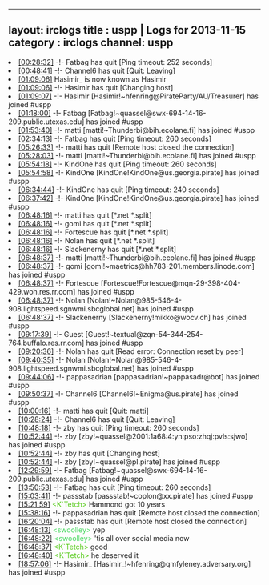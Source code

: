 
---
layout: irclogs
title : uspp | Logs for 2013-11-15
category : irclogs
channel: uspp
---
<li class="logitem"><a href="#00:28:32" name="00:28:32" class="time">[00:28:32]</a> -!- <span class="quit">Fatbag</span> has quit [Ping timeout: 252 seconds] </li>
<li class="logitem"><a href="#00:48:41" name="00:48:41" class="time">[00:48:41]</a> -!- <span class="quit">Channel6</span> has quit [Quit: Leaving] </li>
<li class="logitem"><a href="#01:09:06" name="01:09:06" class="time">[01:09:06]</a> <span class="nick">Hasimir_</span> is now known as <span class="nick">Hasimir</span> </li>
<li class="logitem"><a href="#01:09:06" name="01:09:06" class="time">[01:09:06]</a> -!- <span class="quit">Hasimir</span> has quit [Changing host] </li>
<li class="logitem"><a href="#01:09:07" name="01:09:07" class="time">[01:09:07]</a> -!- <span class="join">Hasimir</span> [Hasimir!~hfenring@PirateParty/AU/Treasurer] has joined #uspp </li>
<li class="logitem"><a href="#01:18:00" name="01:18:00" class="time">[01:18:00]</a> -!- <span class="join">Fatbag</span> [Fatbag!~quassel@swx-694-14-16-209.public.utexas.edu] has joined #uspp </li>
<li class="logitem"><a href="#01:53:40" name="01:53:40" class="time">[01:53:40]</a> -!- <span class="join">matti</span> [matti!~Thunderbi@bih.ecolane.fi] has joined #uspp </li>
<li class="logitem"><a href="#02:34:13" name="02:34:13" class="time">[02:34:13]</a> -!- <span class="quit">Fatbag</span> has quit [Ping timeout: 260 seconds] </li>
<li class="logitem"><a href="#05:26:33" name="05:26:33" class="time">[05:26:33]</a> -!- <span class="quit">matti</span> has quit [Remote host closed the connection] </li>
<li class="logitem"><a href="#05:28:03" name="05:28:03" class="time">[05:28:03]</a> -!- <span class="join">matti</span> [matti!~Thunderbi@bih.ecolane.fi] has joined #uspp </li>
<li class="logitem"><a href="#05:54:18" name="05:54:18" class="time">[05:54:18]</a> -!- <span class="quit">KindOne</span> has quit [Ping timeout: 260 seconds] </li>
<li class="logitem"><a href="#05:54:58" name="05:54:58" class="time">[05:54:58]</a> -!- <span class="join">KindOne</span> [KindOne!KindOne@us.georgia.pirate] has joined #uspp </li>
<li class="logitem"><a href="#06:34:44" name="06:34:44" class="time">[06:34:44]</a> -!- <span class="quit">KindOne</span> has quit [Ping timeout: 240 seconds] </li>
<li class="logitem"><a href="#06:37:42" name="06:37:42" class="time">[06:37:42]</a> -!- <span class="join">KindOne</span> [KindOne!KindOne@us.georgia.pirate] has joined #uspp </li>
<li class="logitem"><a href="#06:48:16" name="06:48:16" class="time">[06:48:16]</a> -!- <span class="quit">matti</span> has quit [*.net *.split] </li>
<li class="logitem"><a href="#06:48:16" name="06:48:16" class="time">[06:48:16]</a> -!- <span class="quit">gomi</span> has quit [*.net *.split] </li>
<li class="logitem"><a href="#06:48:16" name="06:48:16" class="time">[06:48:16]</a> -!- <span class="quit">Fortescue</span> has quit [*.net *.split] </li>
<li class="logitem"><a href="#06:48:16" name="06:48:16" class="time">[06:48:16]</a> -!- <span class="quit">Nolan</span> has quit [*.net *.split] </li>
<li class="logitem"><a href="#06:48:16" name="06:48:16" class="time">[06:48:16]</a> -!- <span class="quit">Slackenerny</span> has quit [*.net *.split] </li>
<li class="logitem"><a href="#06:48:37" name="06:48:37" class="time">[06:48:37]</a> -!- <span class="join">matti</span> [matti!~Thunderbi@bih.ecolane.fi] has joined #uspp </li>
<li class="logitem"><a href="#06:48:37" name="06:48:37" class="time">[06:48:37]</a> -!- <span class="join">gomi</span> [gomi!~maetrics@hh783-201.members.linode.com] has joined #uspp </li>
<li class="logitem"><a href="#06:48:37" name="06:48:37" class="time">[06:48:37]</a> -!- <span class="join">Fortescue</span> [Fortescue!Fortescue@mqn-29-398-404-429.woh.res.rr.com] has joined #uspp </li>
<li class="logitem"><a href="#06:48:37" name="06:48:37" class="time">[06:48:37]</a> -!- <span class="join">Nolan</span> [Nolan!~Nolan@985-546-4-908.lightspeed.sgnwmi.sbcglobal.net] has joined #uspp </li>
<li class="logitem"><a href="#06:48:37" name="06:48:37" class="time">[06:48:37]</a> -!- <span class="join">Slackenerny</span> [Slackenerny!mikko@wocv.ch] has joined #uspp </li>
<li class="logitem"><a href="#09:17:39" name="09:17:39" class="time">[09:17:39]</a> -!- <span class="join">Guest</span> [Guest!~textual@zqn-54-344-254-764.buffalo.res.rr.com] has joined #uspp </li>
<li class="logitem"><a href="#09:20:36" name="09:20:36" class="time">[09:20:36]</a> -!- <span class="quit">Nolan</span> has quit [Read error: Connection reset by peer] </li>
<li class="logitem"><a href="#09:40:35" name="09:40:35" class="time">[09:40:35]</a> -!- <span class="join">Nolan</span> [Nolan!~Nolan@985-546-4-908.lightspeed.sgnwmi.sbcglobal.net] has joined #uspp </li>
<li class="logitem"><a href="#09:44:06" name="09:44:06" class="time">[09:44:06]</a> -!- <span class="join">pappasadrian</span> [pappasadrian!~pappasadr@bot] has joined #uspp </li>
<li class="logitem"><a href="#09:50:37" name="09:50:37" class="time">[09:50:37]</a> -!- <span class="join">Channel6</span> [Channel6!~Enigma@us.pirate] has joined #uspp </li>
<li class="logitem"><a href="#10:00:16" name="10:00:16" class="time">[10:00:16]</a> -!- <span class="quit">matti</span> has quit [Quit: matti] </li>
<li class="logitem"><a href="#10:28:24" name="10:28:24" class="time">[10:28:24]</a> -!- <span class="quit">Channel6</span> has quit [Quit: Leaving] </li>
<li class="logitem"><a href="#10:48:18" name="10:48:18" class="time">[10:48:18]</a> -!- <span class="quit">zby</span> has quit [Ping timeout: 260 seconds] </li>
<li class="logitem"><a href="#10:52:44" name="10:52:44" class="time">[10:52:44]</a> -!- <span class="join">zby</span> [zby!~quassel@2001:1a68:4:yn:pso:zhqj:pvls:sjwo] has joined #uspp </li>
<li class="logitem"><a href="#10:52:44" name="10:52:44" class="time">[10:52:44]</a> -!- <span class="quit">zby</span> has quit [Changing host] </li>
<li class="logitem"><a href="#10:52:44" name="10:52:44" class="time">[10:52:44]</a> -!- <span class="join">zby</span> [zby!~quassel@pl.pirate] has joined #uspp </li>
<li class="logitem"><a href="#12:29:59" name="12:29:59" class="time">[12:29:59]</a> -!- <span class="join">Fatbag</span> [Fatbag!~quassel@swx-694-14-16-209.public.utexas.edu] has joined #uspp </li>
<li class="logitem"><a href="#13:50:53" name="13:50:53" class="time">[13:50:53]</a> -!- <span class="quit">Fatbag</span> has quit [Ping timeout: 260 seconds] </li>
<li class="logitem"><a href="#15:03:41" name="15:03:41" class="time">[15:03:41]</a> -!- <span class="join">passstab</span> [passstab!~coplon@xx.pirate] has joined #uspp </li>
<li class="logitem"><a href="#15:21:59" name="15:21:59" class="time">[15:21:59]</a> <span class="person" style="color:#4fc910">&lt;K`Tetch&gt;</span> Hammond got 10 years </li>
<li class="logitem"><a href="#15:38:16" name="15:38:16" class="time">[15:38:16]</a> -!- <span class="quit">pappasadrian</span> has quit [Remote host closed the connection] </li>
<li class="logitem"><a href="#16:20:04" name="16:20:04" class="time">[16:20:04]</a> -!- <span class="quit">passstab</span> has quit [Remote host closed the connection] </li>
<li class="logitem"><a href="#16:48:13" name="16:48:13" class="time">[16:48:13]</a> <span class="person" style="color:#41d85a">&lt;swoolley&gt;</span> yep </li>
<li class="logitem"><a href="#16:48:22" name="16:48:22" class="time">[16:48:22]</a> <span class="person" style="color:#41d85a">&lt;swoolley&gt;</span> 'tis all over social media now </li>
<li class="logitem"><a href="#16:48:37" name="16:48:37" class="time">[16:48:37]</a> <span class="person" style="color:#4fc910">&lt;K`Tetch&gt;</span> good </li>
<li class="logitem"><a href="#16:48:40" name="16:48:40" class="time">[16:48:40]</a> <span class="person" style="color:#4fc910">&lt;K`Tetch&gt;</span> he deserved it </li>
<li class="logitem"><a href="#18:57:06" name="18:57:06" class="time">[18:57:06]</a> -!- <span class="join">Hasimir_</span> [Hasimir_!~hfenring@qmfyleney.adversary.org] has joined #uspp </li>


